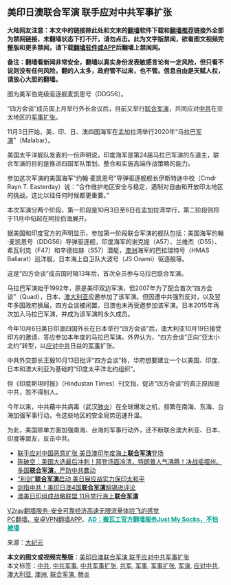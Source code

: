  <h2>美印日澳联合军演 联手应对中共军事扩张</h2> <p class="notice"><b>大陆网友注意：本文中的链接除此处和文末的<a href="https://github.com/bannedbook/fanqiang" >翻墙</a>软件下载和<a href="https://github.com/killgcd/justmysocks/blob/master/README.md">翻墙推荐</a>链接外全部为禁网链接，未翻墙状态下打不开，请勿点击。此为文字版禁闻，欲看图文视频完整版和更多禁闻，请下载<a href="https://github.com/bannedbook/fanqiang">翻墙软件或APP</a>后翻墙上禁闻网。</p><p>备注：翻墙看新闻非常安全，翻墙以真实身份发表敏感言论有一定风险，但只看不说则没有任何风险，翻的人太多，政府管不过来，也不管。信息自由是天赋人权，请放心大胆的翻墙。</b></p>  <div class="entry"> <p id="conimg"></p> <p>图为美军伯克级驱逐舰麦凯恩号（DDG56）。</p> <p>“四方会谈”成员国上月举行外长会议后，目前又举行<a href="https://www.bannedbook.org/bnews/tag/%e8%81%94%e5%90%88%e5%86%9b%e6%bc%94/" class="st_tag internal_tag" rel="tag" title="标签 联合军演 下的日志">联合军演</a>，共同应对<a href="https://www.bannedbook.org/bnews/tag/%e4%b8%ad%e5%85%b1/" class="st_tag internal_tag" rel="tag" title="标签 中共 下的日志">中共</a>在亚太地区的<a href="https://www.bannedbook.org/bnews/tag/%E5%86%9B%E4%BA%8B%E6%89%A9%E5%BC%A0/" class="st_tag internal_tag" rel="tag" title="标签 军事扩张 下的日志">军事扩张</a>。</p> <p>11月3日开始，美、印、日、澳四国海军在孟加拉湾举行2020年“马拉巴<a href="https://www.bannedbook.org/bnews/tag/%e5%86%9b%e6%bc%94/" class="st_tag internal_tag" rel="tag" title="标签 军演 下的日志">军演</a>”（Malabar）。</p> <p>美国太平洋舰队发表的一份声明说，印度海军是第24届马拉巴军演的东道主，联合军演的目的是推进四国军队策划、整合和实施高端作战策略的能力。</p>  <p>参加这次军演的美国海军“约翰·麦凯恩号”导弹驱逐舰舰长伊斯特迪中校（Cmdr Rayn T. Easterday）说：“合作维护地区安全与稳定，遏制对自由和开放印太地区的挑战，这比以往任何时候都更重要。”</p> <p>本次军演分两个阶段，第一阶段是10月3日至6日在孟加拉湾举行，第二阶段则将于11月中旬起在阿拉伯海展开。</p> <p>据美国和印度官方的声明显示，参加第一阶段联合军演的舰队包括：美国海军约翰·麦凯恩号（DDG56）导弹驱逐舰，印度海军的谢克提（A57）、兰维杰（D55）、希瓦利克（F47）和辛德拉赫（S57）潜艇，<a href="https://www.bannedbook.org/bnews/tag/%e6%be%b3%e6%b4%b2/" class="st_tag internal_tag" rel="tag" title="标签 澳洲 下的日志">澳洲</a>海军的巴拉瑞特号（HMAS Ballarat）巡洋舰，日本海上自卫队大波号（JS Onami）驱逐舰等。</p> <p>这是“四方会谈”成员国时隔13年后，首次全员参与马拉巴联合军演。</p> <p>马拉巴军演始于1992年，原是美印双边军演，但2007年为了配合首次“四方会谈”（Quad），日本、<a href="https://www.bannedbook.org/bnews/tag/%e6%be%b3%e5%a4%a7%e5%88%a9%e4%ba%9a/" class="st_tag internal_tag" rel="tag" title="标签 澳大利亚 下的日志">澳大利亚</a>应邀参加了该军演。但因遭中共强烈反对，以及翌年多国政府换届，四方会谈被闲置，日澳也未再受邀参加该军演。日本2015年再次加入马拉巴军演，并成为该军演的永久成员。</p>  <p>今年10月6日美日印澳四国外长在日本举行“四方会谈”后，澳大利亚10月19日接受印方的邀请，答应参加本年度的马拉巴军演。外界认为，“四方会谈”正向“亚太小北约”转型，以<a href="https://www.bannedbook.org/bnews/tag/%E5%BA%94%E5%AF%B9%E4%B8%AD%E5%85%B1/" class="st_tag internal_tag" rel="tag" title="标签 应对中共 下的日志">应对中共</a>日益的<a href="https://www.bannedbook.org/bnews/tag/%E5%86%9B%E4%BA%8B/" class="st_tag internal_tag" rel="tag" title="标签 军事 下的日志">军事</a>扩张。</p> <p>中共外交部长王毅10月13日批评“四方会谈”称，华府想要建立一个以美国、印度、日本和澳大利亚为基础的“印度太平洋北约组织”。</p> <p>但《印度斯坦时报》（Hindustan Times）刊文指，促进“四方会谈”的真正原因是中共，怨不得别人。</p> <p>今年以来，中共藉中共病毒（武汉<a href="https://www.bannedbook.org/bnews/tag/%e8%82%ba%e7%82%8e/" class="st_tag internal_tag" rel="tag" title="标签 肺炎 下的日志">肺炎</a>）在全球爆发之机，频繁在南海、东海、台海加强军事行动，令这些地区的安全局势迅速升温。</p> <p>为此，美国除单方面加强南海、台海的军事行动外，还不断联合澳大利亚、日本、印度等盟友，反击中共。</p>  <ul class='op-related-articles' title='相关阅读'> <li><a href='https://www.bannedbook.org/bnews/headline/20201103/1425013.html' target='_blank'>联手应对中国恶意扩张 美日澳印年度海上<b>联合军演</b>登场</a></li> <li><a href='https://www.bannedbook.org/bnews/cbnews/20201103/1424728.html' target='_blank'>陈破空：美国大选最后冲刺！拜登场面冷清，特朗普人气沸腾！决战摇摆州。多国<b>联合军演</b>，严防中共蠢动</a></li> <li><a href='https://www.bannedbook.org/bnews/comments/20201027/1420719.html' target='_blank'>“利剑”<b>联合军演</b>启动 美日展应战实力保印太和平</a></li> <li><a href='https://www.bannedbook.org/bnews/cbnews/20201021/1417677.html' target='_blank'>剑指中共！美印日澳4国<b>联合军演</b>胡锡进评论</a></li> <li><a href='https://www.bannedbook.org/bnews/comments/20201021/1417559.html' target='_blank'>澳美日印组成战略联盟 11月举行海上<b>联合军演</b></a></li> </ul> <p class="texttj"> <a href="https://www.bannedbook.org/forum23/topic22702.html" target="_blank">V2ray翻墙服务-安全可靠经济高速无限流量体验飞的感觉</a><br/> <a href="https://github.com/bannedbook/fanqiang/wiki/%E7%A6%81%E9%97%BB%E7%BD%91%E5%AE%89%E5%8D%93%E7%BF%BB%E5%A2%99%E6%96%B0%E9%97%BBAPP" target="_blank">PC翻墙、安卓VPN翻墙APP</a>、<span onclick="window.open('https://github.com/killgcd/justmysocks/blob/master/README.md')" style="font-weight:bold;color:#00A191;cursor:pointer;text-decoration:underline;outline:none">AD：搬瓦工官方翻墙服务Just My Socks，不怕被墙</span></p><p> 来源：<span class='wp_keywordlink_affiliate'><a href="http://www.epochtimes.com/" title="大纪元" target="_blank">大纪元</a></span> </p><a name='sharetosocial'></a>       <div><b>本文的图文或视频完整版</b>：<a href='https://www.bannedbook.org/bnews/cbnews/20201104/1425607.html'>美印日澳联合军演 联手应对中共军事扩张</a></div>  </div><!--END ENTRY--> <div class="postfooter"> <div>本文标签：<a href="https://www.bannedbook.org/bnews/tag/%e4%b8%ad%e5%85%b1/" rel="tag">中共</a>, <a href="https://www.bannedbook.org/bnews/tag/%E4%B8%AD%E5%85%B1%E5%86%9B%E4%BA%8B/" rel="tag">中共军事</a>, <a href="https://www.bannedbook.org/bnews/tag/%E4%B8%AD%E5%85%B1%E5%86%9B%E4%BA%8B%E6%89%A9%E5%BC%A0/" rel="tag">中共军事扩张</a>, <a href="https://www.bannedbook.org/bnews/tag/%e5%85%b1%e5%86%9b/" rel="tag">共军</a>, <a href="https://www.bannedbook.org/bnews/tag/%E5%86%9B%E4%BA%8B/" rel="tag">军事</a>, <a href="https://www.bannedbook.org/bnews/tag/%E5%86%9B%E4%BA%8B%E6%89%A9%E5%BC%A0/" rel="tag">军事扩张</a>, <a href="https://www.bannedbook.org/bnews/tag/%e5%86%9b%e6%bc%94/" rel="tag">军演</a>, <a href="https://www.bannedbook.org/bnews/tag/%E5%BA%94%E5%AF%B9%E4%B8%AD%E5%85%B1/" rel="tag">应对中共</a>, <a href="https://www.bannedbook.org/bnews/tag/%e6%be%b3%e5%a4%a7%e5%88%a9%e4%ba%9a/" rel="tag">澳大利亚</a>, <a href="https://www.bannedbook.org/bnews/tag/%e6%be%b3%e6%b4%b2/" rel="tag">澳洲</a>, <a href="https://www.bannedbook.org/bnews/tag/%e8%81%94%e5%90%88%e5%86%9b%e6%bc%94/" rel="tag">联合军演</a>, <a href="https://www.bannedbook.org/bnews/tag/%e8%82%ba%e7%82%8e/" rel="tag">肺炎</a></div>  </div><!--END POSTFOOTER--> 